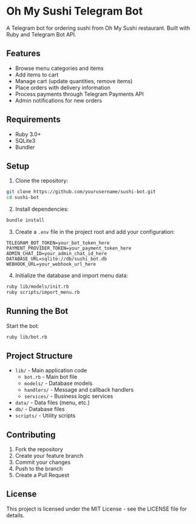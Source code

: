 # Oh My Sushi Telegram Bot

A Telegram bot for ordering sushi from Oh My Sushi restaurant. Built with Ruby and Telegram Bot API.

## Features

- Browse menu categories and items
- Add items to cart
- Manage cart (update quantities, remove items)
- Place orders with delivery information
- Process payments through Telegram Payments API
- Admin notifications for new orders

## Requirements

- Ruby 3.0+
- SQLite3
- Bundler

## Setup

1. Clone the repository:
```bash
git clone https://github.com/yourusername/sushi-bot.git
cd sushi-bot
```

2. Install dependencies:
```bash
bundle install
```

3. Create a `.env` file in the project root and add your configuration:
```
TELEGRAM_BOT_TOKEN=your_bot_token_here
PAYMENT_PROVIDER_TOKEN=your_payment_token_here
ADMIN_CHAT_ID=your_admin_chat_id_here
DATABASE_URL=sqlite://db/sushi_bot.db
WEBHOOK_URL=your_webhook_url_here
```

4. Initialize the database and import menu data:
```bash
ruby lib/models/init.rb
ruby scripts/import_menu.rb
```

## Running the Bot

Start the bot:
```bash
ruby lib/bot.rb
```

## Project Structure

- `lib/` - Main application code
  - `bot.rb` - Main bot file
  - `models/` - Database models
  - `handlers/` - Message and callback handlers
  - `services/` - Business logic services
- `data/` - Data files (menu, etc.)
- `db/` - Database files
- `scripts/` - Utility scripts

## Contributing

1. Fork the repository
2. Create your feature branch
3. Commit your changes
4. Push to the branch
5. Create a Pull Request

## License

This project is licensed under the MIT License - see the LICENSE file for details. 